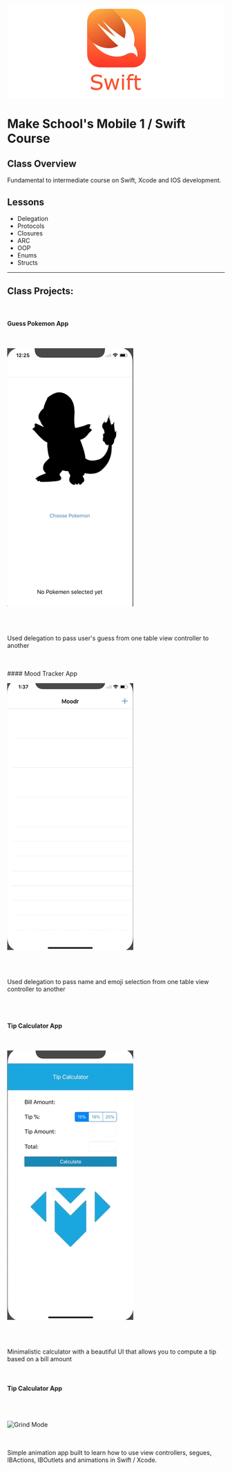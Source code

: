 ![Make School Logo](swift_cover.png)

# Make School's Mobile 1 / Swift Course

## Class Overview
Fundamental to intermediate course on Swift, Xcode and IOS development.

## Lessons
* Delegation
* Protocols
* Closures
* ARC
* OOP
* Enums
* Structs
___

## Class Projects:

<br>

#### Guess Pokemon App

<br>

![Guess Pokemon](pokemon_gif.gif)

<br>
<br>

Used delegation to pass user's guess from one table view controller to another

<br>
<br>
#### Mood Tracker App

<br>

![Mood Tracker](mood_tracker_gify.gif)

<br>
<br>

Used delegation to pass name and emoji selection from one table view controller to another

<br>
<br>

#### Tip Calculator App

<br>

![Tip Calculator](tip_calculator_gif.gif)

<br>
<br>

Minimalistic calculator with a beautiful UI that allows you to compute a tip based on a bill amount

<br>

#### Tip Calculator App

<br>
<br>

![Grind Mode](https://media.giphy.com/media/3o6fIRB1drtvLlytEY/giphy.gif)

<br>
<br>
Simple animation app built to learn how to use view controllers, segues, IBActions, IBOutlets and animations in Swift / Xcode.
<br>
